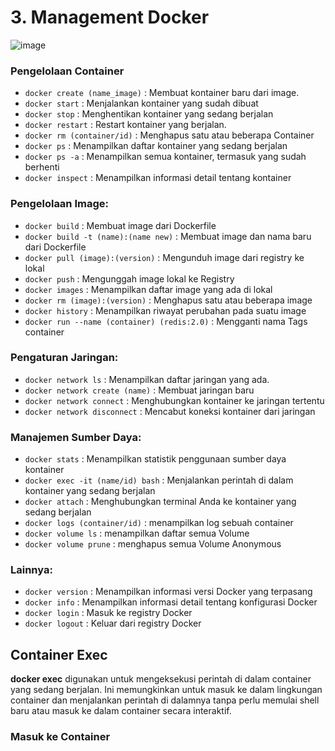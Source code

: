 # 3. Management Docker

![image](https://github.com/SonyVansha25/Docker-Learning/assets/152833966/68517005-6aa1-4307-9aaf-230c98a2ef83)

### Pengelolaan Container

- `docker create (name_image)` : Membuat kontainer baru dari image.
- `docker start` : Menjalankan kontainer yang sudah dibuat
- `docker stop` : Menghentikan kontainer yang sedang berjalan
- `docker restart` : Restart kontainer yang berjalan.
- `docker rm (container/id)` : Menghapus satu atau beberapa Container
- `docker ps` : Menampilkan daftar kontainer yang sedang berjalan
- `docker ps -a` : Menampilkan semua kontainer, termasuk yang sudah berhenti
- `docker inspect` : Menampilkan informasi detail tentang kontainer

### Pengelolaan Image:

- `docker build` : Membuat image dari Dockerfile
- `docker build -t (name):(name new)` : Membuat image dan nama baru dari Dockerfile
- `docker pull (image):(version)` : Mengunduh image dari registry ke lokal
- `docker push` : Mengunggah image lokal ke Registry
- `docker images` : Menampilkan daftar image yang ada di lokal
- `docker rm (image):(version)` : Menghapus satu atau beberapa image
- `docker history` : Menampilkan riwayat perubahan pada suatu image
- `docker run --name (container) (redis:2.0)` : Mengganti nama Tags container

### Pengaturan Jaringan:

- `docker network ls` : Menampilkan daftar jaringan yang ada.
- `docker network create (name)` : Membuat jaringan baru
- `docker network connect` : Menghubungkan kontainer ke jaringan tertentu
- `docker network disconnect` : Mencabut koneksi kontainer dari jaringan

### Manajemen Sumber Daya:

- `docker stats` : Menampilkan statistik penggunaan sumber daya kontainer
- `docker exec -it (name/id) bash` : Menjalankan perintah di dalam kontainer yang sedang berjalan
- `docker attach` : Menghubungkan terminal Anda ke kontainer yang sedang berjalan
- `docker logs (container/id)` : menampilkan log sebuah container
- `docker volume ls` : menampilkan daftar semua Volume
- `docker volume prune` : menghapus semua Volume Anonymous

### Lainnya:

- `docker version` : Menampilkan informasi versi Docker yang terpasang
- `docker info` : Menampilkan informasi detail tentang konfigurasi Docker
- `docker login` : Masuk ke registry Docker
- `docker logout` : Keluar dari registry Docker


## Container Exec

<b>docker exec</b> digunakan untuk mengeksekusi perintah di dalam container yang sedang berjalan. Ini memungkinkan untuk masuk ke dalam lingkungan container dan menjalankan perintah di dalamnya tanpa perlu memulai shell baru atau masuk ke dalam container secara interaktif.

### Masuk ke Container
